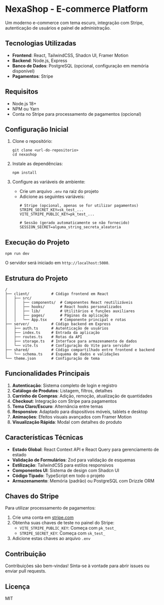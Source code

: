 # NexaShop - E-commerce Platform

Um moderno e-commerce com tema escuro, integração com Stripe, autenticação de usuários e painel de administração.

## Tecnologias Utilizadas

- **Frontend**: React, TailwindCSS, Shadcn UI, Framer Motion
- **Backend**: Node.js, Express
- **Banco de Dados**: PostgreSQL (opcional, configuração em memória disponível)
- **Pagamentos**: Stripe

## Requisitos

- Node.js 18+ 
- NPM ou Yarn
- Conta no Stripe para processamento de pagamentos (opcional)

## Configuração Inicial

1. Clone o repositório:
   ```
   git clone <url-do-repositorio>
   cd nexashop
   ```

2. Instale as dependências:
   ```
   npm install
   ```

3. Configure as variáveis de ambiente:
   - Crie um arquivo `.env` na raiz do projeto
   - Adicione as seguintes variáveis:
     ```
     # Stripe (opcional, apenas se for utilizar pagamentos)
     STRIPE_SECRET_KEY=sk_test_...
     VITE_STRIPE_PUBLIC_KEY=pk_test_...
     
     # Sessão (gerado automaticamente se não fornecido)
     SESSION_SECRET=alguma_string_secreta_aleatoria
     ```

## Execução do Projeto

```
npm run dev
```

O servidor será iniciado em `http://localhost:5000`.

## Estrutura do Projeto

```
/
├── client/          # Código frontend em React
│   ├── src/
│   │   ├── components/  # Componentes React reutilizáveis
│   │   ├── hooks/       # React hooks personalizados
│   │   ├── lib/         # Utilitários e funções auxiliares
│   │   ├── pages/       # Páginas da aplicação
│   │   └── App.tsx      # Componente principal e rotas
├── server/          # Código backend em Express
│   ├── auth.ts      # Autenticação de usuários
│   ├── index.ts     # Entrada da aplicação
│   ├── routes.ts    # Rotas da API
│   ├── storage.ts   # Interface para armazenamento de dados
│   └── vite.ts      # Configuração do Vite para servidor
├── shared/          # Código compartilhado entre frontend e backend
│   └── schema.ts    # Esquema de dados e validações
└── theme.json       # Configuração de tema
```

## Funcionalidades Principais

1. **Autenticação**: Sistema completo de login e registro
2. **Catálogo de Produtos**: Listagem, filtros, detalhes
3. **Carrinho de Compras**: Adição, remoção, atualização de quantidades
4. **Checkout**: Integração com Stripe para pagamentos
5. **Tema Claro/Escuro**: Alternância entre temas
6. **Responsivo**: Adaptado para dispositivos móveis, tablets e desktop
7. **Animações**: Efeitos visuais avançados com Framer Motion
8. **Visualização Rápida**: Modal com detalhes do produto

## Características Técnicas

- **Estado Global**: React Context API e React Query para gerenciamento de estado
- **Validação de Formulários**: Zod para validação de esquemas
- **Estilização**: TailwindCSS para estilos responsivos
- **Componentes UI**: Sistema de design com Shadcn UI
- **Código Tipado**: TypeScript em todo o projeto
- **Armazenamento**: Memória (padrão) ou PostgreSQL com Drizzle ORM

## Chaves do Stripe

Para utilizar processamento de pagamentos:

1. Crie uma conta em [stripe.com](https://stripe.com)
2. Obtenha suas chaves de teste no painel do Stripe:
   - `VITE_STRIPE_PUBLIC_KEY`: Começa com `pk_test_`
   - `STRIPE_SECRET_KEY`: Começa com `sk_test_`
3. Adicione estas chaves ao arquivo `.env`

## Contribuição

Contribuições são bem-vindas! Sinta-se à vontade para abrir issues ou enviar pull requests.

## Licença

MIT